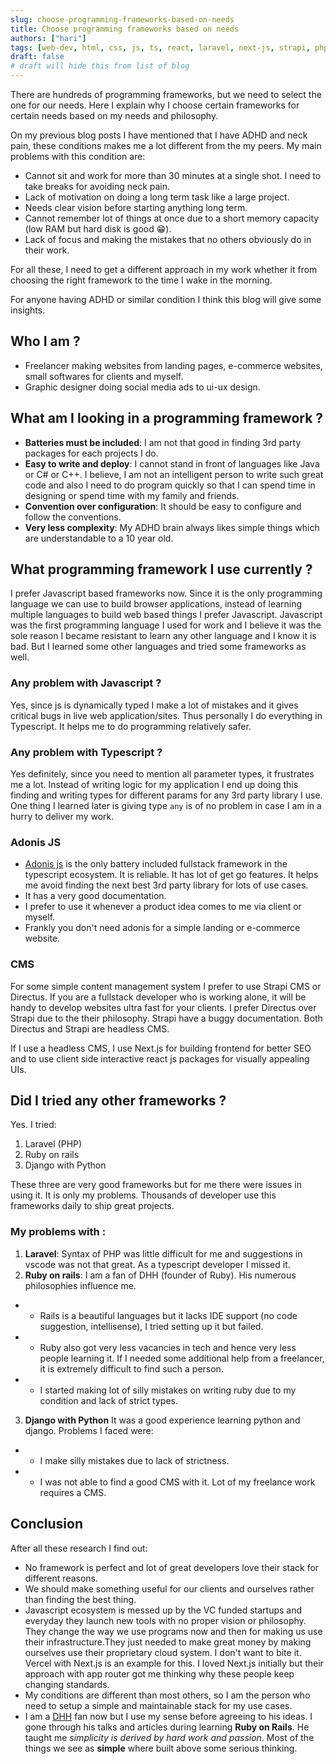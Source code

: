 ```yaml
---
slug: choose-programming-frameworks-based-on-needs
title: Choose programming frameworks based on needs
authors: ["hari"]
tags: [web-dev, html, css, js, ts, react, laravel, next-js, strapi, php, ruby]
draft: false
# draft will hide this from list of blog
---
```


There are hundreds of programming frameworks, but we need to select the one for our needs. Here I explain why I choose certain frameworks for certain needs based on my needs and philosophy.

<!--truncate-->

On my previous blog posts I have mentioned that I have ADHD and neck pain, these conditions makes me a lot different from the my peers. My main problems with this condition are:

- Cannot sit and work for more than 30 minutes at a single shot. I need to take breaks for avoiding neck pain.
- Lack of motivation on doing a long term task like a large project.
- Needs clear vision before starting anything long term.
- Cannot remember lot of things at once due to a short memory capacity (low RAM but hard disk is good 😁).
- Lack of focus and making the mistakes that no others obviously do in their work.

For all these, I need to get a different approach in my work whether it from choosing the right framework to the time I wake in the morning.

For anyone having ADHD or similar condition I think this blog will give some insights.

## Who I am ?

- Freelancer making websites from landing pages, e-commerce websites, small softwares for clients and myself.
- Graphic designer doing social media ads to ui-ux design.

## What am I looking in a programming framework ?

- **Batteries must be included**: I am not that good in finding 3rd party packages for each projects I do.
- **Easy to write and deploy**: I cannot stand in front of languages like Java or C# or C++. I believe, I am not an intelligent person to write such great code and also I need to do program quickly so that I can spend time in designing or spend time with my family and friends.
- **Convention over configuration**: It should be easy to configure and follow the conventions.
- **Very less complexity**: My ADHD brain always likes simple things which are understandable to a 10 year old.

## What programming framework I use currently ?

I prefer Javascript based frameworks now. Since it is the only programming language we can use to build browser applications, instead of learning multiple languages to build web based things I prefer Javascript. Javascript was the first programming language I used for work and I believe it was the sole reason I became resistant to learn any other language and I know it is bad. But I learned some other languages and tried some frameworks as well.

### Any problem with Javascript ?

Yes, since js is dynamically typed I make a lot of mistakes and it gives critical bugs in live web application/sites. Thus personally I do everything in Typescript. It helps me to do programming relatively safer.

### Any problem with Typescript ?

Yes definitely, since you need to mention all parameter types, it frustrates me a lot. Instead of writing logic for my application I end up doing this finding and writing types for different params for any 3rd party library I use. One thing I learned later is giving type `any` is of no problem in case I am in a hurry to deliver my work.

### Adonis JS

- [Adonis js](https://adonisjs.com/) is the only battery included fullstack framework in the typescript ecosystem. It is reliable. It has lot of get go features. It helps me avoid finding the next best 3rd party library for lots of use cases.
- It has a very good documentation.
- I prefer to use it whenever a product idea comes to me via client or myself.
- Frankly you don't need adonis for a simple landing or e-commerce website.

### CMS

For some simple content management system I prefer to use Strapi CMS or Directus. If you are a fullstack developer who is working alone, it will be handy to develop websites ultra fast for your clients. I prefer Directus over Strapi due to the their philosophy. Strapi have a buggy documentation. Both Directus and Strapi are headless CMS.

If I use a headless CMS, I use Next.js for building frontend for better SEO and to use client side interactive react js packages for visually appealing UIs.

## Did I tried any other frameworks ?

Yes. I tried:

1. Laravel (PHP)
2. Ruby on rails
3. Django with Python

These three are very good frameworks but for me there were issues in using it. It is only my problems. Thousands of developer use this frameworks daily to ship great projects.

### My problems with :

1. **Laravel**: Syntax of PHP was little difficult for me and suggestions in vscode was not that great. As a typescript developer I missed it.
2. **Ruby on rails**: I am a fan of DHH (founder of Ruby). His numerous philosophies influence me.

- - Rails is a beautiful languages but it lacks IDE support (no code suggestion, intellisense), I tried setting up it but failed.
- - Ruby also got very less vacancies in tech and hence very less people learning it. If I needed some additional help from a freelancer, it is extremely difficult to find such a person.
- - I started making lot of silly mistakes on writing ruby due to my condition and lack of strict types.

3. **Django with Python**
   It was a good experience learning python and django. Problems I faced were:

- - I make silly mistakes due to lack of strictness.
- - I was not able to find a good CMS with it. Lot of my freelance work requires a CMS.

## Conclusion

After all these research I find out:

- No framework is perfect and lot of great developers love their stack for different reasons.
- We should make something useful for our clients and ourselves rather than finding the best thing.
- Javascript ecosystem is messed up by the VC funded startups and everyday they launch new tools with no proper vision or philosophy. They change the way we use programs now and then for making us use their infrastructure.They just needed to make great money by making ourselves use their proprietary cloud system. I don't want to bite it. Vercel with Next.js is an example for this. I loved Next.js initially but their approach with app router got me thinking why these people keep changing standards.
- My conditions are different than most others, so I am the person who need to setup a simple and maintainable stack for my use cases.
- I am a [DHH](https://x.com/dhh) fan now but I use my sense before agreeing to his ideas. I gone through his talks and articles during learning **Ruby on Rails**. He taught me _simplicity is derived by hard work and passion_. Most of the things we see as **simple** where built above some serious thinking.
